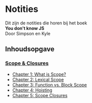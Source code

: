 # Notities

Dit zijn de notities die horen bij het boek  
**You don't know JS**  
Door Simpson en Kyle

## Inhoudsopgave 
### [Scope & Closures](https://github.com/DanielvandeVelde/frontend/tree/master/YDKJS/Scope%20-%20closures)
* [Chapter 1: What is Scope?](https://github.com/DanielvandeVelde/frontend/blob/master/YDKJS/Scope%20-%20closures/Chapter%201.md)
* [Chapter 2: Lexical Scope](https://github.com/DanielvandeVelde/frontend/blob/master/YDKJS/Scope%20-%20closures/Chapter%202.md)
* [Chapter 3: Function vs. Block Scope](https://github.com/DanielvandeVelde/frontend/blob/master/YDKJS/Scope%20-%20closures/Chapter%203.md)
* [Chapter 4: Hoisting](https://github.com/DanielvandeVelde/frontend/blob/master/YDKJS/Scope%20-%20closures/Chapter%204.md)
* [Chapter 5: Scope Closures](https://github.com/DanielvandeVelde/frontend/blob/master/YDKJS/Scope%20-%20closures/Chapter%205.md)

